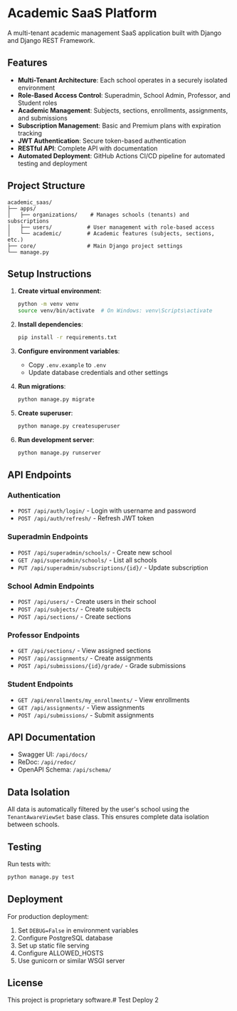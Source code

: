 # Academic SaaS Platform

A multi-tenant academic management SaaS application built with Django and Django REST Framework.

## Features

- **Multi-Tenant Architecture**: Each school operates in a securely isolated environment
- **Role-Based Access Control**: Superadmin, School Admin, Professor, and Student roles
- **Academic Management**: Subjects, sections, enrollments, assignments, and submissions
- **Subscription Management**: Basic and Premium plans with expiration tracking
- **JWT Authentication**: Secure token-based authentication
- **RESTful API**: Complete API with documentation
- **Automated Deployment**: GitHub Actions CI/CD pipeline for automated testing and deployment

## Project Structure

```
academic_saas/
├── apps/
│   ├── organizations/    # Manages schools (tenants) and subscriptions
│   ├── users/           # User management with role-based access
│   └── academic/        # Academic features (subjects, sections, etc.)
├── core/                # Main Django project settings
└── manage.py
```

## Setup Instructions

1. **Create virtual environment**:
   ```bash
   python -m venv venv
   source venv/bin/activate  # On Windows: venv\Scripts\activate
   ```

2. **Install dependencies**:
   ```bash
   pip install -r requirements.txt
   ```

3. **Configure environment variables**:
   - Copy `.env.example` to `.env`
   - Update database credentials and other settings

4. **Run migrations**:
   ```bash
   python manage.py migrate
   ```

5. **Create superuser**:
   ```bash
   python manage.py createsuperuser
   ```

6. **Run development server**:
   ```bash
   python manage.py runserver
   ```

## API Endpoints

### Authentication
- `POST /api/auth/login/` - Login with username and password
- `POST /api/auth/refresh/` - Refresh JWT token

### Superadmin Endpoints
- `POST /api/superadmin/schools/` - Create new school
- `GET /api/superadmin/schools/` - List all schools
- `PUT /api/superadmin/subscriptions/{id}/` - Update subscription

### School Admin Endpoints
- `POST /api/users/` - Create users in their school
- `POST /api/subjects/` - Create subjects
- `POST /api/sections/` - Create sections

### Professor Endpoints
- `GET /api/sections/` - View assigned sections
- `POST /api/assignments/` - Create assignments
- `POST /api/submissions/{id}/grade/` - Grade submissions

### Student Endpoints
- `GET /api/enrollments/my_enrollments/` - View enrollments
- `GET /api/assignments/` - View assignments
- `POST /api/submissions/` - Submit assignments

## API Documentation

- Swagger UI: `/api/docs/`
- ReDoc: `/api/redoc/`
- OpenAPI Schema: `/api/schema/`

## Data Isolation

All data is automatically filtered by the user's school using the `TenantAwareViewSet` base class. This ensures complete data isolation between schools.

## Testing

Run tests with:
```bash
python manage.py test
```

## Deployment

For production deployment:
1. Set `DEBUG=False` in environment variables
2. Configure PostgreSQL database
3. Set up static file serving
4. Configure ALLOWED_HOSTS
5. Use gunicorn or similar WSGI server

## License

This project is proprietary software.# Test Deploy 2
